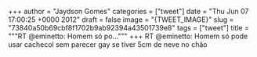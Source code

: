 
+++
author = "Jaydson Gomes"
categories = ["tweet"]
date = "Thu Jun 07 17:00:25 +0000 2012"
draft = false
image = "{TWEET_IMAGE}"
slug = "73840a50b69cbf8f1702b9ab92394a43501739e8"
tags = ["tweet"]
title = """RT @eminetto: Homem só po..."""
+++
RT @eminetto: Homem só pode usar cachecol sem parecer gay se tiver 5cm de neve no chão
